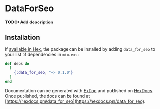 # DataForSeo

**TODO: Add description**

## Installation

If [available in Hex](https://hex.pm/docs/publish), the package can be installed
by adding `data_for_seo` to your list of dependencies in `mix.exs`:

```elixir
def deps do
  [
    {:data_for_seo, "~> 0.1.0"}
  ]
end
```

Documentation can be generated with [ExDoc](https://github.com/elixir-lang/ex_doc)
and published on [HexDocs](https://hexdocs.pm). Once published, the docs can
be found at [https://hexdocs.pm/data_for_seo](https://hexdocs.pm/data_for_seo).

